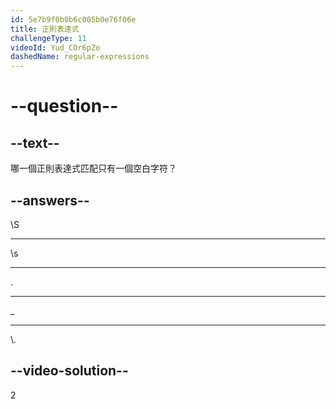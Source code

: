 ```yaml
---
id: 5e7b9f0b0b6c005b0e76f06e
title: 正則表達式
challengeType: 11
videoId: Yud_COr6pZo
dashedName: regular-expressions
---
```


# --question--

## --text--

哪一個正則表達式匹配只有一個空白字符？

## --answers--

\\S

---

\\s

---

.

---

\_

---

\\.

## --video-solution--

2


